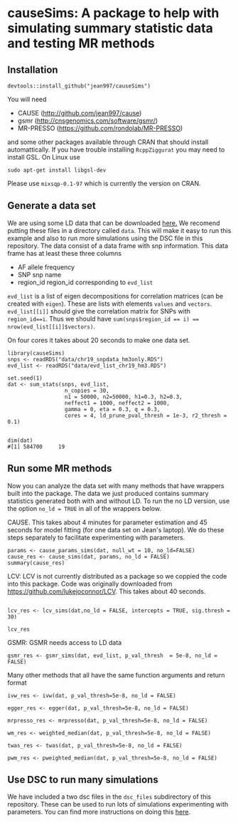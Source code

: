 causeSims: A package to help with simulating summary statistic data and testing MR methods
======



## Installation 

```{r}
devtools::install_github("jean997/causeSims")
```

You will need 

+ CAUSE (http://github.com/jean997/cause) 
+ gsmr (http://cnsgenomics.com/software/gsmr/)
+ MR-PRESSO (https://github.com/rondolab/MR-PRESSO)

and some other packages available through CRAN that should install automattically.
If you have trouble installing `RcppZiggurat` you may need to install GSL. On Linux use

```
sudo apt-get install libgsl-dev
```
Please use `mixsqp-0.1-97` which is currently the version on CRAN. 


## Generate a data set 

We are using some LD data that can be downloaded [here.](https://zenodo.org/record/3235780)
We recomend putting these files in a directory called `data`. This will make it easy to run this example and also to run more simulations using the DSC file in this repository.
The data consist of a data frame with snp information. This data frame has at least these three columns

+ AF allele frequency
+ SNP snp name
+ region_id region_id corresponding to `evd_list`

`evd_list` is a list of eigen decompositions for correlation matrices (can be created with `eigen`). 
These are lists with elements `values` and `vectors`. `evd_list[[i]]` should give the correlation matrix for SNPs with `region_id==i`. Thus
we should have `sum(snps$region_id == i) == nrow(evd_list[[i]]$vectors)`.

On four cores it takes about 20 seconds to make one data set. 

```{r}
library(causeSims)
snps <- readRDS("data/chr19_snpdata_hm3only.RDS") 
evd_list <- readRDS("data/evd_list_chr19_hm3.RDS")

set.seed(1)
dat <- sum_stats(snps, evd_list,
                  n_copies = 30,
                  n1 = 50000, n2=50000, h1=0.3, h2=0.3,
                  neffect1 = 1000, neffect2 = 1000,
                  gamma = 0, eta = 0.3, q = 0.3,
                  cores = 4, ld_prune_pval_thresh = 1e-3, r2_thresh = 0.1)


dim(dat)
#[1] 584700     19
```

## Run some MR methods

Now you can analyze the data set with many methods that have wrappers built into the package. The data we just produced contains
summary statistics generated both with and without LD. To run the no LD version, use the option `no_ld = TRUE` in all of the wrappers below.

CAUSE. This takes about 4 minutes for parameter estimation and 45 seconds for model fitting (for one data set on Jean's laptop). 
We do these steps separately to facilitate experimenting with parameters.

```{r}
params <- cause_params_sims(dat, null_wt = 10, no_ld=FALSE)
cause_res <- cause_sims(dat, params, no_ld = FALSE)
summary(cause_res)
```


LCV: LCV is not currently distributed as a package so we coppied the code into this package. Code was originally downloaded from https://github.com/lukejoconnor/LCV.
This takes about 40 seconds. 

```{r}

lcv_res <- lcv_sims(dat,no_ld = FALSE, intercepts = TRUE, sig.thresh = 30)

lcv_res
```

GSMR: GSMR needs access to LD data

```{r}
gsmr_res <- gsmr_sims(dat, evd_list, p_val_thresh  = 5e-8, no_ld = FALSE)
```


Many other methods that all have the same function arguments and return format

```{r}
ivw_res <- ivw(dat, p_val_thresh=5e-8, no_ld = FALSE)

egger_res <- egger(dat, p_val_thresh=5e-8, no_ld = FALSE)

mrpresso_res <- mrpresso(dat, p_val_thresh=5e-8, no_ld = FALSE)

wm_res <- weighted_median(dat, p_val_thresh=5e-8, no_ld = FALSE)

twas_res <- twas(dat, p_val_thresh=5e-8, no_ld = FALSE)

pwm_res <- pweighted_median(dat, p_val_thresh=5e-8, no_ld = FALSE)

```

## Use DSC to run many simulations

We have included a two dsc files in the `dsc_files` subdirectory of this repository. These can be used to run lots of simulations experimenting with parameters. You can find more instructions on doing this [here](https://jean997.github.io/cause/simulations.html). 

